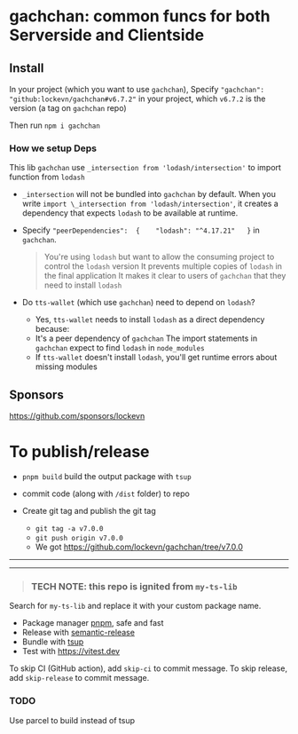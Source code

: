 # gachchan: common funcs for both Serverside and Clientside

## Install

In your project (which you want to use `gachchan`), Specify `"gachchan": "github:lockevn/gachchan#v6.7.2"` in your project, which `v6.7.2` is the version (a tag on `gachchan` repo)

Then run `npm i gachchan`

### How we setup Deps

This lib `gachchan` use `_intersection from 'lodash/intersection'` to import function from `lodash`

- `_intersection` will not be bundled into `gachchan` by default. When you write `import \_intersection from 'lodash/intersection'`, it creates a dependency that expects `lodash` to be available at runtime.

- Specify `"peerDependencies":  {    "lodash": "^4.17.21"   }`​ in `gachchan`.

  > You're using `lodash` but want to allow the consuming project to control the `lodash` version
  > It prevents multiple copies of `lodash` in the final application
  > It makes it clear to users of `gachchan` that they need to install `lodash`

- Do `tts-wallet` (which use `gachchan`) need to depend on `lodash`?

  - Yes, `tts-wallet` needs to install `lodash` as a direct dependency because:
  - It's a peer dependency of `gachchan`
    The import statements in `gachchan` expect to find `lodash` in `node_modules`
  - If `tts-wallet` doesn't install `lodash`, you'll get runtime errors about missing modules

## Sponsors

https://github.com/sponsors/lockevn

# To publish/release

- `pnpm build` build the output package with `tsup`
- commit code (along with `/dist` folder) to repo
- Create git tag and publish the git tag

  - `git tag -a v7.0.0`
  - `git push origin v7.0.0`
  - We got https://github.com/lockevn/gachchan/tree/v7.0.0

<!-- [![npm version](https://badgen.net/npm/v/gachchan)](https://npm.im/gachchan) [![npm downloads](https://badgen.net/npm/dm/gachchan)](https://npm.im/gachchan) -->

---

---

> ### TECH NOTE: this repo is ignited from `my-ts-lib`

Search for `my-ts-lib` and replace it with your custom package name.

- Package manager [pnpm](https://pnpm.js.org/), safe and fast
- Release with [semantic-release](https://npm.im/semantic-release)
- Bundle with [tsup](https://github.com/egoist/tsup)
- Test with https://vitest.dev

To skip CI (GitHub action), add `skip-ci` to commit message. To skip release, add `skip-release` to commit message.

### TODO

Use parcel to build instead of tsup
